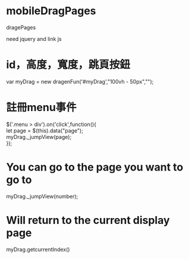 # mobileDragPages
dragePages


need jquery and link js  
<script src="https://ajax.googleapis.com/ajax/libs/jquery/3.3.1/jquery.min.js"></script>  
<script src="./js/myDrag.js"></script>  

# id，高度，寬度，跳頁按鈕  
var myDrag = new dragenFun('#myDrag',"100vh - 50px","");  

# 註冊menu事件  
$('.menu > div').on('click',function(){  
        let page = $(this).data("page");  
        myDrag._jumpView(page);  
});  


# You can go to the page you want to go to  
myDrag._jumpView(number);  


# Will return to the current display page  
myDrag.getcurrentIndex()  
